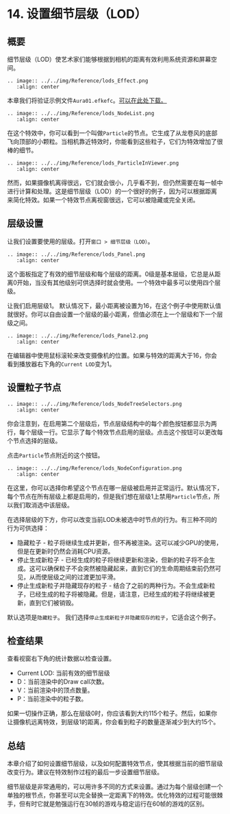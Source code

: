 ﻿# 14. 设置细节层级（LOD）

## 概要

细节层级（LOD）使艺术家们能够根据到相机的距离有效利用系统资源和屏幕空间。

```eval_rst
.. image:: ../../img/Reference/lods_Effect.png
   :align: center
```

本章我们将验证示例文件`Aura01.efkefc`。<a href = "../../Sample/14_Sample.zip">可以在此处下载。</a>

```eval_rst
.. image:: ../../img/Reference/lods_NodeList.png
   :align: center
```

在这个特效中，你可以看到一个叫做`Particle`的节点。它生成了从龙卷风的底部飞向顶部的小颗粒。当相机靠近特效时，你能看到这些粒子，它们为特效增加了很棒的细节。

```eval_rst
.. image:: ../../img/Reference/lods_ParticleInViewer.png
   :align: center
```

然而，如果摄像机离得很远，它们就会很小，几乎看不到，但仍然需要在每一帧中进行计算和处理。这是细节层级（LOD）的一个很好的例子，因为可以根据距离来简化特效。如果一个特效节点离视窗很远，它可以被隐藏或完全关闭。

## 层级设置

让我们设置要使用的层级。打开`窗口 > 细节层级（LOD）`。

```eval_rst
.. image:: ../../img/Reference/lods_Panel.png
   :align: center
```

这个面板指定了有效的细节层级和每个层级的距离。0级是基本层级，它总是从距离0开始，当没有其他级别可供选择时就会使用。一个特效中最多可以使用四个层级。

让我们启用层级1。 默认情况下，最小距离被设置为16，在这个例子中使用默认值就很好。你可以自由设置一个层级的最小距离，但值必须在上一个层级和下一个层级之间。

```eval_rst
.. image:: ../../img/Reference/lods_Panel2.png
   :align: center
```

在编辑器中使用鼠标滚轮来改变摄像机的位置。如果与特效的距离大于16，你会看到播放器右下角的`Current LOD`变为1。

## 设置粒子节点


```eval_rst
.. image:: ../../img/Reference/lods_NodeTreeSelectors.png
   :align: center
```

你会注意到，在启用第二个层级后，节点层级结构中的每个颜色按钮都显示为两行，每个层级一行。它显示了每个特效节点启用的层级。点击这个按钮可以更改每个节点选择的层级。

点击`Particle`节点附近的这个按钮。

```eval_rst
.. image:: ../../img/Reference/lods_NodeConfiguration.png
   :align: center
```

在这里，你可以选择你希望这个节点在哪一层级被启用并正常运行。默认情况下，每个节点在所有层级上都是启用的，但是我们想在层级1上禁用`Particle`节点，所以我们取消选中该层级。

在选择层级的下方，你可以改变当前LOD未被选中时节点的行为。有三种不同的行为可供选择：

 - 隐藏粒子 - 粒子将继续生成并更新，但不再被渲染。这可以减少GPU的使用，但是在更新时仍然会消耗CPU资源。
 - 停止生成新粒子 - 已经生成的粒子将继续更新和渲染，但新的粒子将不会生成。这可以确保粒子不会突然被隐藏起来，直到它们的生命周期结束前仍然可见，从而使层级之间的过渡更加平滑。
 - 停止生成新粒子并隐藏现存的粒子 - 结合了之前的两种行为。不会生成新粒子，已经生成的粒子将被隐藏。但是，请注意，已经生成的粒子将继续被更新，直到它们被销毁。

默认选项是`隐藏粒子`。
我们选择`停止生成新粒子并隐藏现存的粒子`，它适合这个例子。

## 检查结果

查看视窗右下角的统计数据以检查设置。

 - Current LOD: 当前有效的细节层级
 - D：当前渲染中的Draw call次数。
 - V：当前渲染中的顶点数量。
 - P：当前渲染中的粒子数。

如果一切操作正确，那么在层级0时，你应该看到大约115个粒子。然后，如果你让摄像机远离特效，到层级1的距离，你会看到粒子的数量逐渐减少到大约15个。

## 总结

本章介绍了如何设置细节层级，以及如何配置特效节点，使其根据当前的细节层级改变行为。建议在特效制作过程的最后一步设置细节层级。

细节层级是非常通用的，可以用许多不同的方式来设置。通过为每个层级创建一个单独的根节点，你甚至可以完全替换一定距离下的特效。优化特效的过程可能很棘手，但有时它就是勉强运行在30帧的游戏与稳定运行在60帧的游戏的区别。
